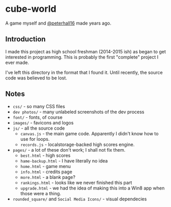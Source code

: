 # cube-world
A game myself and [@peterhall16](https://github.com/peterhall16) made years ago.

## Introduction
I made this project as high school freshman (2014-2015 ish) as began to get
interested in programming. This is probably the first "complete" project I ever made.

I've left this directory in the format that I found it. Until recently, the
source code was believed to be lost.

## Notes
- `css/` - so many CSS files
- `dev photos/` - many unlabeled screenshots of the dev process
- `font/` - fonts, of course
- `images/` - favicons and logos
- `js/` - all the source code
  - `canvas.js` - the main game code. Apparently I didn't know how to use for loops.
  - `records.js` - localstorage-backed high scores engine.
- `pages/` - a lot of these don't work; I shall not fix them.
  - `best.html` - high scores
  - `hame-backup.html` - I have literally no idea
  - `home.html` - game menu
  - `info.html` - credits page
  - `more.html` - a blank page?
  - `rankings.html` - looks like we never finished this part
  - `upgrade.html` - we had the idea of making this into a Win8 app when those
    were a thing.
- `rounded_square/` and `Social Media Icons/` - visual dependecies